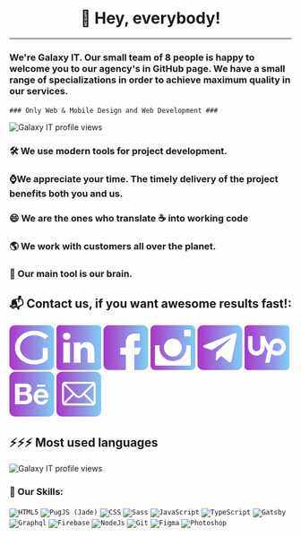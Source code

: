 <h1 align="center">👋 Hey, everybody!</h1>

---
### We're Galaxy IT. Our small team of 8 people is happy to welcome you to our agency's in GitHub page. We have a small range of specializations in order to achieve maximum quality in our services.

~~~
### Only Web & Mobile Design and Web Development ###
~~~

![Galaxy IT profile views][views]

### 🛠 We use modern tools for project development.

### ⌚We appreciate your time. The timely delivery of the project benefits both you and us.

### 😄 We are the ones who translate ☕ into working code

### 🌎 We work with customers all over the planet.

### 🧠 Our main tool is our brain.

## 📬 Contact us, if you want awesome results fast!:

[![website_src]][website]
[![linkedin_src]][linkedin]
[![facebook_src]][facebook]
[![instagram_src]][instagram]
[![telegram_src]][telegram]
[![upwork_src]][upwork]
[![behance_src]][behance]
[![mailto_src]][mailto]

## ⚡⚡⚡ Most used languages
![Galaxy IT profile views][stats]

### 🔨 Our Skills:
<code><img alt="HTML5" width="40" src="https://image.flaticon.com/icons/svg/226/226269.svg" /></code>
<code><img alt="PugJS (Jade)" width="40" src="https://cdn.worldvectorlogo.com/logos/pug.svg" /></code>
<code><img alt="CSS" width="40" src="https://image.flaticon.com/icons/svg/732/732190.svg" /></code>
<code><img alt="Sass" width="40" src="https://cdn.worldvectorlogo.com/logos/sass-1.svg" /></code>
<code><img alt="JavaScript" width="40" src="https://cdn.worldvectorlogo.com/logos/javascript.svg" /></code>
<code><img alt="TypeScript" width="40" src="https://cdn.worldvectorlogo.com/logos/typescript.svg" /></code>
<code><img alt="Gatsby" width="40" src="https://cdn.worldvectorlogo.com/logos/gatsby.svg" /></code>
<code><img alt="Graphql" width="40" src="https://cdn.worldvectorlogo.com/logos/graphql.svg" /></code>
<code><img alt="Firebase" width="40" src="https://cdn.worldvectorlogo.com/logos/firebase-1.svg" /></code>
<code><img alt="NodeJs" width="40" src="https://cdn.worldvectorlogo.com/logos/nodejs-icon.svg" /></code>
<code><img alt="Git" width="40" src="https://cdn.worldvectorlogo.com/logos/git-icon.svg" /></code>
<code><img alt="Figma" width="40" src="https://cdn.worldvectorlogo.com/logos/figma-1.svg" /></code>
<code><img alt="Photoshop" width="40" src="https://cdn.worldvectorlogo.com/logos/photoshop-cc.svg" /></code>

[website]: https://galaxy-it.net/ "Galaxy IT The Team of web Development"
[website_src]: https://raw.githubusercontent.com/Galaxy-IT/Galaxy-IT/675004d7f4f4e7a6b54ce431b85bf619eefcb1c8/icon/website.svg "Galaxy IT The Team of web Development"

[linkedin]: https://www.linkedin.com/company/llc-galaxy-it/ "Galaxy IT in Linkedin"
[linkedin_src]: https://raw.githubusercontent.com/Galaxy-IT/Galaxy-IT/675004d7f4f4e7a6b54ce431b85bf619eefcb1c8/icon/linkedin.svg "Galaxy IT in Linkedin"

[facebook]: https://www.facebook.com/GalaxyITcompany/ "Official page of Galaxy IT in Facebook"
[facebook_src]: https://raw.githubusercontent.com/Galaxy-IT/Galaxy-IT/675004d7f4f4e7a6b54ce431b85bf619eefcb1c8/icon/facebook.svg "Official page of Galaxy IT in Facebook"

[instagram]: https://www.instagram.com/galaxy_it_company/ "Follow us in Instagramm"
[instagram_src]: https://raw.githubusercontent.com/Galaxy-IT/Galaxy-IT/675004d7f4f4e7a6b54ce431b85bf619eefcb1c8/icon/instagram.svg "Follow us in Instagramm"

[telegram]: https://t.me/galaxy_it "Write message for manager Galaxy IT in Telegramm"
[telegram_src]: https://raw.githubusercontent.com/Galaxy-IT/Galaxy-IT/675004d7f4f4e7a6b54ce431b85bf619eefcb1c8/icon/tg.svg "Write message for manager Galaxy IT in Telegramm"

[upwork]: https://www.upwork.com/ag/galaxy/ "Our Agency's page on UpWork"
[upwork_src]: https://raw.githubusercontent.com/Galaxy-IT/Galaxy-IT/675004d7f4f4e7a6b54ce431b85bf619eefcb1c8/icon/up.svg "Our Agency's page on UpWork"

[behance]: https://www.behance.net/GalaxyIT/ "Best work in our Portfolio on Behance"
[behance_src]: https://raw.githubusercontent.com/Galaxy-IT/Galaxy-IT/675004d7f4f4e7a6b54ce431b85bf619eefcb1c8/icon/behance.svg "Best work in our Portfolio on Behance"

[mailto]: mailto:hello@galaxy-it.net "To write email for Galaxy IT"
[mailto_src]: https://raw.githubusercontent.com/Galaxy-IT/Galaxy-IT/675004d7f4f4e7a6b54ce431b85bf619eefcb1c8/icon/mail.svg "To write email for Galaxy IT"

[stats]: https://github-readme-stats.vercel.app/api/top-langs/?username=Galaxy-IT&layout=compact "Our Stats"
[views]: https://gpvc.arturio.dev/Galaxy-IT "Profile Views"

[skill_html]: https://image.flaticon.com/icons/svg/226/226269.svg "HTML5"

<!-- later
[gps]: https://pagespeed-insights.herokuapp.com?url=https://galaxy-it.net&theme=dark

![Galaxy-IT's github stats](https://github-readme-stats.vercel.app/api?username=Galaxy-IT&show_icons=true&title_color=fff&icon_color=79ff97&text_color=9f9f9f&bg_color=151515)

[![trophy](https://github-profile-trophy.vercel.app/?username=Galaxy-IT&theme=onedark)](https://github.com/ryo-ma/github-profile-trophy)
-->
